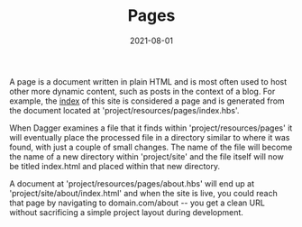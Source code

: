 ﻿---
template: detail
title: Pages
description: Creating new pages and utilizing your collections.
date: 2021-08-01
---
A page is a document written in plain HTML and is most often used to host other more dynamic content, such as posts in the context of a blog. 
For example, the [index](/) of this site is considered a page and is generated from the document located at 'project/resources/pages/index.hbs'.

When Dagger examines a file that it finds within 'project/resources/pages' it will eventually place the processed file in a directory similar to where it was found, 
with just a couple of small changes. The name of the file will become the name of a new directory within 'project/site' and the file itself will now be titled index.html
and placed within that new directory.

A document at 'project/resources/pages/about.hbs' will end up at 'project/site/about/index.html' and when the site is live, you could reach that page by navigating to
domain.com/about -- you get a clean URL without sacrificing a simple project layout during development.